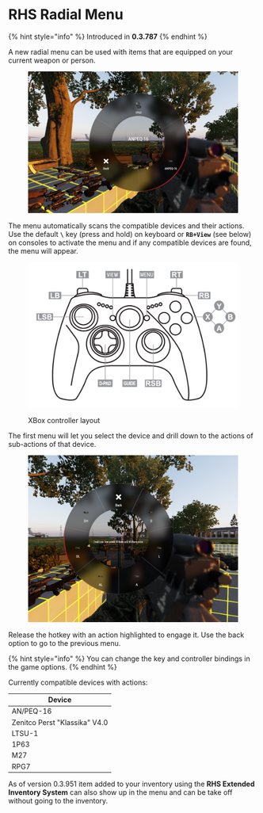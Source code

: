 # RHS Radial Menu

{% hint style="info" %}
Introduced in **0.3.787**
{% endhint %}

A new radial menu can be used with items that are equipped on your current weapon or person.

<figure><img src="../../../.gitbook/assets/image (22) (1).png" alt=""><figcaption></figcaption></figure>

The menu automatically scans the compatible devices and their actions. Use the default **`\`** key (press and hold) on keyboard or **`RB+View`** (see below) on consoles to activate the menu and if any compatible devices are found, the menu will appear.

<figure><img src="../../../.gitbook/assets/image (5) (1).png" alt=""><figcaption><p>XBox controller layout</p></figcaption></figure>

The first menu will let you select the device and drill down to the actions of sub-actions of that device.

<figure><img src="../../../.gitbook/assets/image (1) (1) (1).png" alt=""><figcaption></figcaption></figure>

Release the hotkey with an action highlighted to engage it. Use the back option to go to the previous menu.

{% hint style="info" %}
You can change the key and controller bindings in the game options.
{% endhint %}

Currently compatible devices with actions:

| Device                        |
| ----------------------------- |
| AN/PEQ-16                     |
| Zenitco Perst "Klassika" V4.0 |
| LTSU-1                        |
| 1P63                          |
| M27                           |
| RPG7                          |

As of version 0.3.951 item added to your inventory using the **RHS Extended Inventory System** can also show up in the menu and can be take off without going to the inventory.
